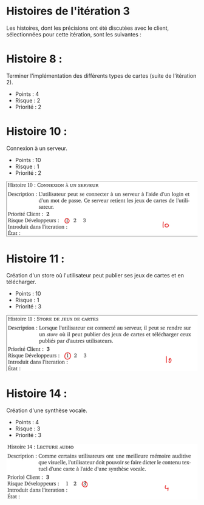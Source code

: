 Histoires de l'itération 3
=========================

Les histoires, dont les précisions ont été discutées avec le client, sélectionnées pour cette itération, sont les suivantes :

# Histoire 8 :

Terminer l'implémentation des différents types de cartes (suite de l'itération 2).

* Points : 4
* Risque : 2
* Priorité : 2

# Histoire 10 :

Connexion à un serveur.

* Points : 10
* Risque : 1
* Priorité : 2

![](images/Histoire_10.png)

# Histoire 11 :

Création d'un store où l'utilisateur peut publier ses jeux de cartes et en télécharger.

* Points : 10
* Risque : 1
* Priorité : 3

![](images/Histoire_11.png)

# Histoire 14 :

Création d'une synthèse vocale.

* Points : 4
* Risque : 3
* Priorité : 3

![](images/Histoire_14.png)